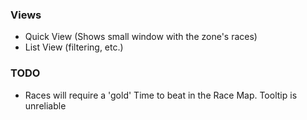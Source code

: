 ### Views
- Quick View (Shows small window with the zone's races)
- List View (filtering, etc.)

### TODO
- Races will require a 'gold' Time to beat in the Race Map. Tooltip is unreliable